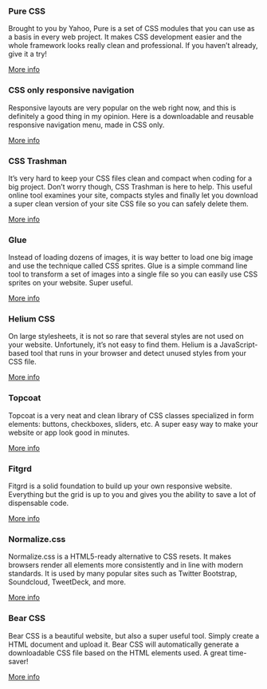 ### Pure CSS

Brought to you by Yahoo, Pure is a set of CSS modules that you can use as a basis in every web project. It makes CSS development easier and the whole framework looks really clean and professional. If you haven’t already, give it a try!

[More info](http://purecss.io/)

### CSS only responsive navigation

Responsive layouts are very popular on the web right now, and this is definitely a good thing in my opinion. Here is a downloadable and reusable responsive navigation menu, made in CSS only.

[More info](http://valdelama.com/css-responsive-navigation)

### CSS Trashman

It’s very hard to keep your CSS files clean and compact when coding for a big project. Don’t worry though, CSS Trashman is here to help. This useful online tool examines your site, compacts styles and finally let you download a super clean version of your site CSS file so you can safely delete them.

[More info](http://www.csstrashman.com/)

### Glue

Instead of loading dozens of images, it is way better to load one big image and use the technique called CSS sprites. Glue is a simple command line tool to transform a set of images into a single file so you can easily use CSS sprites on your website. Super useful.

[More info](https://github.com/jorgebastida/glue)

### Helium CSS

On large stylesheets, it is not so rare that several styles are not used on your website. Unfortunely, it’s not easy to find them. Helium is a JavaScript-based tool that runs in your browser and detect unused styles from your CSS file.

[More info](https://github.com/geuis/helium-css)

### Topcoat

Topcoat is a very neat and clean library of CSS classes specialized in form elements: buttons, checkboxes, sliders, etc. A super easy way to make your website or app look good in minutes.

[More info](http://topcoat.io/)

### Fitgrd

Fitgrd is a solid foundation to build up your own responsive website. Everything but the grid is up to you and gives you the ability to save a lot of dispensable code.

[More info](http://www.fitgrd.com/)

### Normalize.css

Normalize.css is a HTML5-ready alternative to CSS resets. It makes browsers render all elements more consistently and in line with modern standards. It is used by many popular sites such as Twitter Bootstrap, Soundcloud, TweetDeck, and more.

[More info](http://necolas.github.io/normalize.css/)

### Bear CSS

Bear CSS is a beautiful website, but also a super useful tool. Simply create a HTML document and upload it. Bear CSS will automatically generate a downloadable CSS file based on the HTML elements used. A great time-saver!

[More info](http://bearcss.com/)